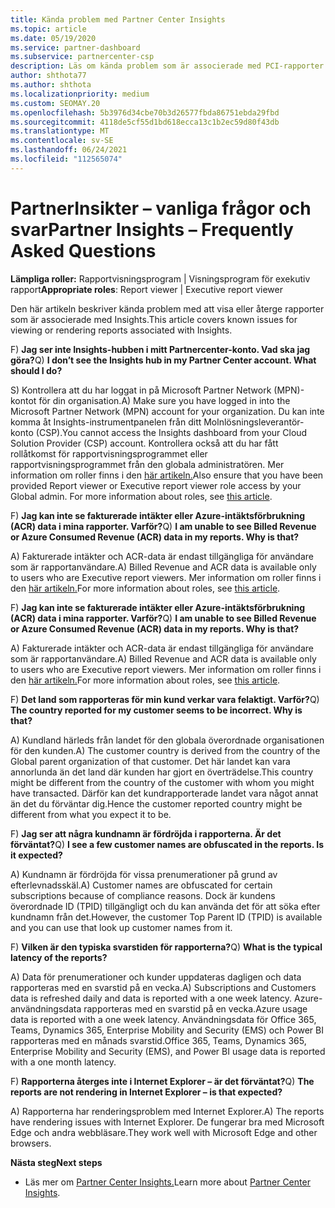 ```yaml
---
title: Kända problem med Partner Center Insights
ms.topic: article
ms.date: 05/19/2020
ms.service: partner-dashboard
ms.subservice: partnercenter-csp
description: Läs om kända problem som är associerade med PCI-rapporter (Partner Center Insights). Informationen kan innehålla kända renderingsproblem eller rapporteringsbegränsningar.
author: shthota77
ms.author: shthota
ms.localizationpriority: medium
ms.custom: SEOMAY.20
ms.openlocfilehash: 5b3976d34cbe70b3d26577fbda86751ebda29fbd
ms.sourcegitcommit: 4118de5cf55d1bd618ecca13c1b2ec59d80f43db
ms.translationtype: MT
ms.contentlocale: sv-SE
ms.lasthandoff: 06/24/2021
ms.locfileid: "112565074"
---
```

# <a name="partner-insights--frequently-asked-questions"></a><span data-ttu-id="52dbf-104">PartnerInsikter – vanliga frågor och svar</span><span class="sxs-lookup"><span data-stu-id="52dbf-104">Partner Insights – Frequently Asked Questions</span></span>

<span data-ttu-id="52dbf-105">**Lämpliga roller:** Rapportvisningsprogram | Visningsprogram för exekutiv rapport</span><span class="sxs-lookup"><span data-stu-id="52dbf-105">**Appropriate roles**: Report viewer | Executive report viewer</span></span>

<span data-ttu-id="52dbf-106">Den här artikeln beskriver kända problem med att visa eller återge rapporter som är associerade med Insights.</span><span class="sxs-lookup"><span data-stu-id="52dbf-106">This article covers known issues for viewing or rendering reports associated with Insights.</span></span>

<span data-ttu-id="52dbf-107">F) **Jag ser inte Insights-hubben i mitt Partnercenter-konto. Vad ska jag göra?**</span><span class="sxs-lookup"><span data-stu-id="52dbf-107">Q) **I don’t see the Insights hub in my Partner Center account. What should I do?**</span></span>

<span data-ttu-id="52dbf-108">S) Kontrollera att du har loggat in på Microsoft Partner Network (MPN)-kontot för din organisation.</span><span class="sxs-lookup"><span data-stu-id="52dbf-108">A) Make sure you have logged in into the Microsoft Partner Network (MPN) account for your organization.</span></span> <span data-ttu-id="52dbf-109">Du kan inte komma åt Insights-instrumentpanelen från ditt Molnlösningsleverantör-konto (CSP).</span><span class="sxs-lookup"><span data-stu-id="52dbf-109">You cannot access the Insights dashboard from your Cloud Solution Provider (CSP) account.</span></span> <span data-ttu-id="52dbf-110">Kontrollera också att du har fått rollåtkomst för rapportvisningsprogrammet eller rapportvisningsprogrammet från den globala administratören.  Mer information om roller finns i den [här artikeln.](./pci-roles.md)</span><span class="sxs-lookup"><span data-stu-id="52dbf-110">Also ensure that you have been provided Report viewer or Executive report viewer role access by your Global admin.  For more information about roles, see [this article](./pci-roles.md).</span></span>

<span data-ttu-id="52dbf-111">F) **Jag kan inte se fakturerade intäkter eller Azure-intäktsförbrukning (ACR) data i mina rapporter. Varför?**</span><span class="sxs-lookup"><span data-stu-id="52dbf-111">Q) **I am unable to see Billed Revenue or Azure Consumed Revenue (ACR) data in my reports. Why is that?**</span></span>

<span data-ttu-id="52dbf-112">A) Fakturerade intäkter och ACR-data är endast tillgängliga för användare som är rapportanvändare.</span><span class="sxs-lookup"><span data-stu-id="52dbf-112">A) Billed Revenue and ACR data is available only to users who are Executive report viewers.</span></span>  <span data-ttu-id="52dbf-113">Mer information om roller finns i den [här artikeln.](./pci-roles.md)</span><span class="sxs-lookup"><span data-stu-id="52dbf-113">For more information about roles, see [this article](./pci-roles.md).</span></span>

<span data-ttu-id="52dbf-114">F) **Jag kan inte se fakturerade intäkter eller Azure-intäktsförbrukning (ACR) data i mina rapporter. Varför?**</span><span class="sxs-lookup"><span data-stu-id="52dbf-114">Q) **I am unable to see Billed Revenue or Azure Consumed Revenue (ACR) data in my reports. Why is that?**</span></span>

<span data-ttu-id="52dbf-115">A) Fakturerade intäkter och ACR-data är endast tillgängliga för användare som är rapportanvändare.</span><span class="sxs-lookup"><span data-stu-id="52dbf-115">A) Billed Revenue and ACR data is available only to users who are Executive report viewers.</span></span> <span data-ttu-id="52dbf-116">Mer information om roller finns i den [här artikeln.](./pci-roles.md)</span><span class="sxs-lookup"><span data-stu-id="52dbf-116">For more information about roles, see [this article](./pci-roles.md).</span></span>

<span data-ttu-id="52dbf-117">F) **Det land som rapporteras för min kund verkar vara felaktigt. Varför?**</span><span class="sxs-lookup"><span data-stu-id="52dbf-117">Q) **The country reported for my customer seems to be incorrect. Why is that?**</span></span>

<span data-ttu-id="52dbf-118">A) Kundland härleds från landet för den globala överordnade organisationen för den kunden.</span><span class="sxs-lookup"><span data-stu-id="52dbf-118">A) The customer country is derived from the country of the Global parent organization of that customer.</span></span> <span data-ttu-id="52dbf-119">Det här landet kan vara annorlunda än det land där kunden har gjort en överträdelse.</span><span class="sxs-lookup"><span data-stu-id="52dbf-119">This country might be different from the country of the customer with whom you might have transacted.</span></span> <span data-ttu-id="52dbf-120">Därför kan det kundrapporterade landet vara något annat än det du förväntar dig.</span><span class="sxs-lookup"><span data-stu-id="52dbf-120">Hence the customer reported country might be different from what you expect it to be.</span></span>

<span data-ttu-id="52dbf-121">F) **Jag ser att några kundnamn är fördröjda i rapporterna. Är det förväntat?**</span><span class="sxs-lookup"><span data-stu-id="52dbf-121">Q) **I see a few customer names are obfuscated in the reports. Is it expected?**</span></span>

<span data-ttu-id="52dbf-122">A) Kundnamn är fördröjda för vissa prenumerationer på grund av efterlevnadsskäl.</span><span class="sxs-lookup"><span data-stu-id="52dbf-122">A) Customer names are obfuscated for certain subscriptions because of compliance reasons.</span></span> <span data-ttu-id="52dbf-123">Dock är kundens överordnade ID (TPID) tillgängligt och du kan använda det för att söka efter kundnamn från det.</span><span class="sxs-lookup"><span data-stu-id="52dbf-123">However, the customer Top Parent ID (TPID) is available and you can use that look up customer names from it.</span></span>

<span data-ttu-id="52dbf-124">F) **Vilken är den typiska svarstiden för rapporterna?**</span><span class="sxs-lookup"><span data-stu-id="52dbf-124">Q) **What is the typical latency of the reports?**</span></span>

<span data-ttu-id="52dbf-125">A) Data för prenumerationer och kunder uppdateras dagligen och data rapporteras med en svarstid på en vecka.</span><span class="sxs-lookup"><span data-stu-id="52dbf-125">A) Subscriptions and Customers data is refreshed daily and data is reported with a one week latency.</span></span> <span data-ttu-id="52dbf-126">Azure-användningsdata rapporteras med en svarstid på en vecka.</span><span class="sxs-lookup"><span data-stu-id="52dbf-126">Azure usage data is reported with a one week latency.</span></span> <span data-ttu-id="52dbf-127">Användningsdata för Office 365, Teams, Dynamics 365, Enterprise Mobility and Security (EMS) och Power BI rapporteras med en månads svarstid.</span><span class="sxs-lookup"><span data-stu-id="52dbf-127">Office 365, Teams, Dynamics 365, Enterprise Mobility and Security (EMS), and Power BI usage data is reported with a one month latency.</span></span>

<span data-ttu-id="52dbf-128">F) **Rapporterna återges inte i Internet Explorer – är det förväntat?**</span><span class="sxs-lookup"><span data-stu-id="52dbf-128">Q) **The reports are not rendering in Internet Explorer – is that expected?**</span></span>

<span data-ttu-id="52dbf-129">A) Rapporterna har renderingsproblem med Internet Explorer.</span><span class="sxs-lookup"><span data-stu-id="52dbf-129">A)  The reports have rendering issues with Internet Explorer.</span></span> <span data-ttu-id="52dbf-130">De fungerar bra med Microsoft Edge och andra webbläsare.</span><span class="sxs-lookup"><span data-stu-id="52dbf-130">They work well with Microsoft Edge and other browsers.</span></span>

<span data-ttu-id="52dbf-131">**Nästa steg**</span><span class="sxs-lookup"><span data-stu-id="52dbf-131">**Next steps**</span></span>

- <span data-ttu-id="52dbf-132">Läs mer om [Partner Center Insights.](partner-center-insights.md)</span><span class="sxs-lookup"><span data-stu-id="52dbf-132">Learn more about [Partner Center Insights](partner-center-insights.md).</span></span>